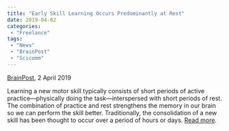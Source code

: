 ```yaml
---
title: "Early Skill Learning Occurs Predominantly at Rest"
date: 2019-04-02
categories:
 - "Freelance"
tags:
 - "News"
 - "BrainPost" 
 - "Scicomm"
---
```


<!--more-->

[BrainPost](https://www.brainpost.co/), 2 April 2019

Learning a new motor skill typically consists of short periods of active practice—physically doing the task—interspersed with short periods of rest. The combination of practice and rest strengthens the memory in our brain so we can perform the skill better. Traditionally, the consolidation of a new skill has been thought to occur over a period of hours or days. [Read more](https://www.brainpost.co/weekly-brainpost/2019/4/2/early-skill-learning-occurs-predominantly-at-rest). 